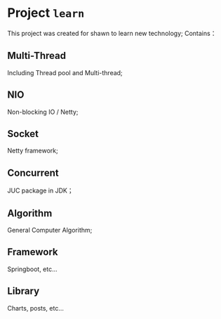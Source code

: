 # Project `learn`

This project was created for shawn to learn new technology; Contains：

## Multi-Thread
Including Thread pool and Multi-thread;

## NIO
Non-blocking IO / Netty;

## Socket
Netty framework;

##  Concurrent 
JUC package in JDK；

## Algorithm
General Computer Algorithm;

## Framework
Springboot, etc...

## Library
Charts, posts, etc...

